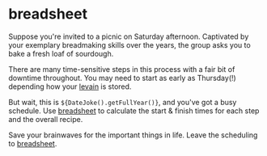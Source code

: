 # breadsheet
Suppose you're invited to a picnic on Saturday afternoon.  Captivated by your exemplary breadmaking skills over the years, the group asks you to bake a fresh loaf of sourdough.

There are many time-sensitive steps in this process with a fair bit of downtime throughout.  You may need to start as early as Thursday(!) depending how your [levain](https://en.wikipedia.org/wiki/Sourdough#Starter) is stored.

But wait, this is `${DateJoke().getFullYear()}`, and you've got a busy schedule.  Use [breadsheet](http://breadsheet.com) to calculate the start & finish times for each step and the overall recipe.  

Save your brainwaves for the important things in life.  Leave the scheduling to [breadsheet](http://breadsheet.com).
